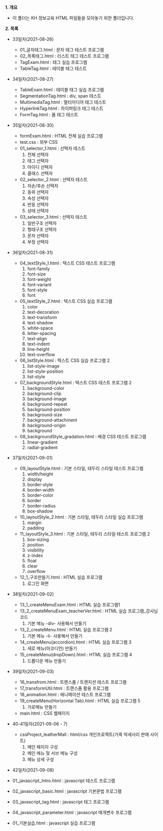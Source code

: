**1. 개요**
- 이 폴더는 KH 정보교육 HTML 파일들을 모아놓기 위한 폴더입니다.

**2. 목록**
- 33일차(2021-08-26)
  - 01_글자태그.html : 문자 태그 테스트 프로그램
  - 02_목록태그.html : 리스트 태그 테스트 프로그램 
  - TagExam.html : 태그 실습 프로그램
  - TableTag.html : 테이블 태그 테스트 

- 34일차(2021-08-27)
  - TableExam.html : 테이블 태그 실습 프로그램
  - SegmentationTag.html : div, span 테스트
  - MultimediaTag.html : 멀티미디어 태그 테스트
  - HyperlinkTag.html : 하이퍼링크 태그 테스트
  - FormTag.html : 폼 태그 테스트

- 35일차(2021-08-30)
  - formExam.html : HTML 전체 실습 프로그램
  - test.css : 외부 CSS
  - 01_selector_1.html : 선택자 테스트
    1. 전체 선택자
    2. 태그 선택자
    3. 아이디 선택자
    4. 클래스 선택자
  - 02_selector_2.html : 선택자 테스트
    1. 자손/후손 선택자
    2. 동위 선택자
    3. 속성 선택자
    4. 반응 선택자
    5. 상태 선택자
  - 03_selector_3.html : 선택자 테스트
    1. 일반구조 선택자
    2. 형태구조 선택자
    3. 문자 선택자
    4. 부정 선택자

- 36일차(2021-08-31)
   - 04_textStyle_1.html : 텍스트 CSS 테스트 프로그램
      1. font-family
      2. font-size
      3. font-weight
      4. font-variant
      5. font-style
      6. font
    - 05_textStyle_2.html : 텍스트 CSS 실습 프로그램
      1. color
      2. text-decoration
      3. text-transform
      4. text-shadow
      5. white-space
      6. letter-spacing
      7. text-align
      8. text-indent
      9. line-height
      10. text-overflow
    - 06_listStyle.html : 텍스트 CSS 실습 프로그램 2
      1. list-style-image
      2. list-style-position
      3. list-style
    - 07_backgroundStyle.html : 텍스트 CSS 테스트 프로그램 2
      1. background-color
      2. background-clip
      3. background-image
      4. background-repeat
      5. background-position
      6. background-size
      7. background-attachment
      8. background-origin
      10. background 
    - 08_backgroundStyle_gradation.html : 배경 CSS 테스트 프로그램
      1. linear-gradient
      2. radial-gradient
 
 - 37일차(2021-09-01)
    - 09_layoutStyle.html : 기본 스타일, 테두리 스타일 테스트 프로그램
      1. width/height
      2. display
      3. border-style
      4. border-width
      5. border-color
      6. border
      7. border-radius
      8. box-shadow
    - 10_layoutStyle_2.html : 기본 스타일, 테두리 스타일 실습 프로그램
      1. margin
      2. padding
    - 11_layoutStyle_3.html : 기본 스타일, 테두리 스타일 테스트 프로그램 2
      1. box-sizing
      2. position
      3. visibility
      4. z-index
      5. float
      6. clear
      7. overflow
    - 12_1_구조만들기.html : HTML 실습 프로그램
      1. 로그인 화면 

- 38일차(2021-09-02)
  - 13_1_createMenuExam.html : HTML 실습 프로그램1
  - 13_2_createMenuExam_teacherVer.html : HTML 실습 프로그램_강사님 코드
    1. 기본 메뉴 -div- 사용해서 만들기
  - 13_2_createMenu.html : HTML 실습 프로그램 2
    1. 기본 메뉴 -li- 사용해서 만들기
  - 14_createMenu(accordion).html : HTML 실습 프로그램 3
    1. 세로 메뉴(아코디언) 만들기
  - 15_createMenu(dropDown).html : HTML 실습 프로그램 4
    1. 드롭다운 메뉴 만들기
 
- 39일차(2021-09-03)
  - 16_transfrom.html : 트랜스폼 / 트랜지션 테스트 프로그램
  - 17_transformUtil.html : 트랜스폼 활용 프로그램
  - 18_animation.html : 애니메이션 테스트 프로그램
  - 19_createMenu(Horizontal Tab).html : HTML 실습 프로그램 5
    1. 가로메뉴 만들기
  - main.html : CSS 웹페이지 

- 40-41일차(2021-09-06 - 7)
  - cssProject_leatherMall : html/css 개인프로젝트(가죽 악세사리 판매 사이트)
    1. 메인 페이지 구성
    2. 메인 메뉴 및 서브 메뉴 구성
    3. 메뉴 상세 구성 
    
- 42일차(2021-09-08)
 - 01_javascript_Intro.html : javascript 테스트 프로그램
 - 02_javascript_basic.html : javascript 기본문법 프로그램
 - 03_javascript_tag.html : javascript 태그 프로그램
 - 04_javascript_parameter.html : javascript 매개변수 프로그램
 - 01_기본실습.html : javascript 실습 프로그램

